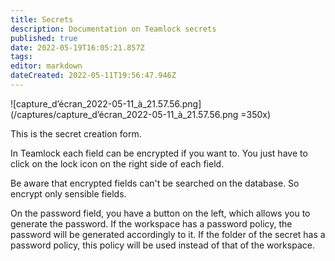 ```yaml
---
title: Secrets
description: Documentation on Teamlock secrets
published: true
date: 2022-05-19T16:05:21.857Z
tags: 
editor: markdown
dateCreated: 2022-05-11T19:56:47.946Z
---
```


![capture_d’écran_2022-05-11_à_21.57.56.png](/captures/capture_d’écran_2022-05-11_à_21.57.56.png =350x)

This is the secret creation form. 

In Teamlock each field can be encrypted if you want to.
You just have to click on the lock icon on the right side of each field.

Be aware that encrypted fields can't be searched on the database.
So encrypt only sensible fields.

On the password field, you have a button on the left, which allows you to generate the password.
If the workspace has a password policy, the password will be generated accordingly to it. 
If the folder of the secret has a password policy, this policy will be used instead of that of the workspace.